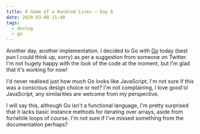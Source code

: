 ```yaml
---
title: A Game of a Hundred Lives — Day 6
date: 2020-03-08 21:40
tags:
  - devlog
  - go
---
```


Another day, another implementation. I decided to Go with [Go][1] today (best pun I
could think up, sorry) as per a suggestion from someone on Twitter. I'm not
hugely happy with the look of the code at the moment, but I'm glad that it's
working for now!

I'd never realised just how much Go looks like JavaScript, I'm not sure if this
was a conscious design choice or not? I'm not complaining, I love good'ol
JavaScript, any similarities are welcome from my perspective.

I will say this, although Go isn't a functional language, I'm pretty surprised
that it lacks basic instance methods for iterating over arrays, aside from
for/while loops of course. I'm not sure if I've missed something from the
documentation perhaps?

[1]: https://github.com/iainreid820/game-of-life/blob/master/go/main.go
